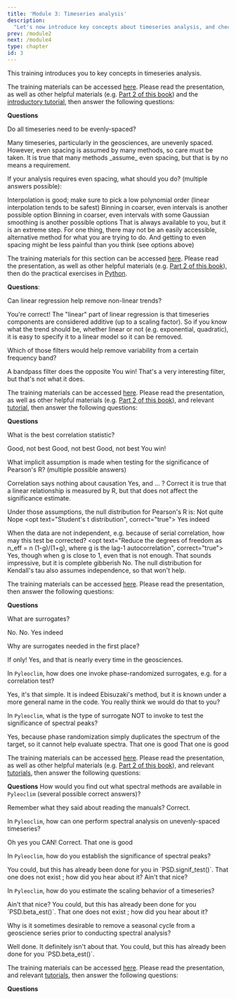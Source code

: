 ```yaml
---
title: 'Module 3: Timeseries analysis'
description:
  "Let's now introduce key concepts about timeseries analysis, and check that you have understood them, before moving on to practicums."
prev: /module2
next: /module4
type: chapter
id: 3
---
```


<exercise id="1" title="Timeseries Anatomy">

This training introduces you to key concepts in timeseries analysis.

The training materials can be accessed [here](https://figshare.com/ndownloader/files/46758307). Please read the presentation, as well as other helpful materials (e.g. [Part 2 of this book](https://figshare.com/articles/book/Data_Analysis_in_the_Earth_Environmental_Sciences/1014336)) and the [introductory tutorial](http://linked.earth/PyRATES_practicums_py/notebooks/Intro_Mauna_Loa.html),
 then answer the following questions:

**Questions**

Do all timeseries need to be evenly-spaced?

<choice id="03-01">
<opt text="No", correct="true">
Many timeseries, particularly in the geosciences, are unevenly spaced. However, even spacing is assumed by many methods, so care must be taken.
</opt>
<opt text="Yes">
It is true that many methods _assume_ even spacing, but that is by no means a requirement. </opt>
</choice>

If your analysis requires even spacing, what should you do? (multiple answers possible):

<choice id="03-02">
<opt text="Interpolation", correct="true">
Interpolation is good; make sure to pick a low polynomial order (linear interpolation tends to be safest)
</opt>
<opt text="Binning", correct="true">
Binning in coarser, even intervals is another possible option
</opt>
<opt text="Gaussian kernel", correct="true">
Binning in coarser, even intervals with some Gaussian smoothing is another possible options
</opt>
<opt text="Change analysis methods">
That is always available to you, but it is an extreme step. For one thing, there may not be an easily accessible, alternative method for what you are trying to do. And getting to even spacing might be less painful than you think (see options above)
</opt>
</choice>
</exercise>

<exercise id="2" title="Data Processing">

The training materials for this section can be accessed [here](https://figshare.com/ndownloader/files/46758307). Please read the presentation, as well as other helpful materials (e.g. [Part 2 of this book](https://figshare.com/articles/book/Data_Analysis_in_the_Earth_Environmental_Sciences/1014336)), then do the practical exercises in [Python](http://linked.earth/PyRATES_practicums_py/notebooks/signal_processing.html).


**Questions**:

Can linear regression help remove non-linear trends?

<choice id="03-03">
<opt text="Yes", correct="true">
You're correct!
</opt>
<opt text="No">
The "linear" part of linear regression is that timeseries components are considered additive (up to a scaling factor). So if you know what the trend should be, whether linear or not (e.g. exponential, quadratic), it is easy to specify it to a linear model so it can be removed.
</opt>
</choice>



Which of those filters would help remove variability from a certain frequency band?

<choice id="03-04">
<opt text="Bandpass filter">
A bandpass filter does the opposite
 </opt>
<opt text="Notch filter", correct="true">
You win!
</opt>
<opt text="Wiener filter">
That's a very interesting filter, but that's not what it does.
</opt>
</choice>

</exercise>

<exercise id="3" title="Measures of Association">

The training materials can be accessed [here](https://figshare.com/ndownloader/files/46731670). Please read the presentation, as well as other helpful materials (e.g. [Part 2 of this book](https://figshare.com/articles/book/Data_Analysis_in_the_Earth_Environmental_Sciences/1014336)), and relevant [tutorial](http://linked.earth/PyRATES_practicums_py/notebooks/Association.html), then answer the following questions:

**Questions**

What is the best correlation statistic?

<choice id="03-05">
<opt text="Pearson's R">
Good, not best
 </opt>
 <opt text="Spearman's rho">
 Good, not best
  </opt>
  <opt text="Kendall's tau">
  Good, not best
   </opt>
<opt text="There is no best one. Each statistic has pros and cons", correct="true">
You win!
</opt>
</choice>

What implicit assumption is made when testing for the significance of Pearson's R? (multiple possible answers)

<choice id="03-06">
<opt text="Data are causally related">
Correlation says nothing about causation
 </opt>
<opt text="Data are independent", correct="true">
Yes, and ... ?
</opt>
<opt text="Data are identically distributed", correct="true">
Correct
</opt>
<opt text="Data are linearly related">
it is true that a linear relationship is measured by R, but that does not affect the significance estimate.
 </opt>
</choice>

Under those assumptions, the null distribution for Pearson's R is:
<choice id="03-07">
<opt text="a Gaussian distribution">
Not quite
 </opt>
 <opt text="A Gamma distribution">
 Nope
  </opt>
<opt text="Student's t distribution", correct="true">
Yes indeed
</opt>
</choice>

When the data are not independent, e.g. because of serial correlation, how may this test be corrected?
<choice id="03-08">
<opt text="Reduce the degrees of freedom as n_eff = n (1-g)/(1+g), where g is the lag-1 autocorrelation", correct="true">
Yes, though when g is close to 1, even that is not enough.
</opt>
<opt text="Switch the null distribution to a Monte Carlo Markov Chain">
That sounds impressive, but it is complete gibberish
 </opt>
 <opt text="Switch the test statistic to Kendall's tau">
 No. The null distribution for Kendall's tau also assumes independence, so that won't help.
  </opt>
</choice>

</exercise>

<exercise id="4" title="Surrogates">

The training materials can be accessed [here](https://figshare.com/ndownloader/files/46768567). Please read the presentation, then answer the following questions:

**Questions**

What are surrogates?

<choice id="03-09">
<opt text="Surrogate is another name for duplicate"">
No.
</opt>
<opt text="Estimators of timeseries properties">
No.
</opt>
<opt text="Helper timeseries that emulate aspects of the original", correct="true">
Yes indeed
</opt>
</choice>

Why are surrogates needed in the first place?

<choice id="03-10">
<opt text="They are not needed; their use is entirely optional"">
If only!
</opt>
<opt text="They are needed when assumptions of standard statistical tests are violated", correct="true">
Yes, and that is nearly every time in the geosciences.
</opt>
</choice>

In `Pyleoclim`, how does one invoke phase-randomized surrogates, e.g. for a correlation test?

<choice id="03-11">
<opt text="using `method = 'phaseran'` in the `correlation()` function call", correct="true">
Yes, it's that simple.
</opt>
<opt text="using `method = 'ebisuzaki'` in the `correlation()` function call">
It is indeed Ebisuzaki's method, but it is known under a more general name in the code.
</opt>
<opt text="They are not available in Pyleoclim">
You really think we would do that to you?
</opt>
</choice>

In `Pyleoclim`, what is the type of surrogate NOT to invoke to test the significance of spectral peaks?

<choice id="03-12">
<opt text="phaseran", correct="true">
Yes, because phase randomization simply duplicates the spectrum of the target, so it cannot help evaluate spectra.
</opt>
<opt text="AR(1) surrogates (`ar1sim`)">
That one is good
</opt>
<opt text="Colored Noise (`CN`)">
That one is good
 </opt>
</choice>

</exercise>

<exercise id="5" title="Spectral Analysis">

The training materials can be accessed [here](https://figshare.com/ndownloader/files/46768570). Please read the presentation, as well as other helpful materials (e.g. [Part 2 of this book](https://figshare.com/articles/book/Data_Analysis_in_the_Earth_Environmental_Sciences/1014336)), and relevant [tutorials](http://linked.earth/PyRATES_practicums_py/notebooks/Spectral_Analysis_Rio_Grande.html), then answer the following questions:

**Questions**
How would you find out what spectral methods are available in `Pyleoclim` (several possible correct answers)?

<choice id="03-13">
<opt text="Use the documentation of `Series.spectral()`: https://pyleoclim-util.readthedocs.io/en/latest/core/api.html#pyleoclim.core.series.Series.spectral", correct="true">
Remember what they said about reading the manuals?
</opt>
<opt text="Look at the [dedicated PyleoTutorial](http://linked.earth/PyleoTutorials/notebooks/L2_spectral_analysis.html)", correct="true">
Correct.
</opt>
<opt text="Ask [ChatGPT](https://medium.com/cyberpaleo/pyleoclim-and-chatgpt-f8f1de167044)", correct="true">
</opt>
</choice>

In `Pyleoclim`, how can one perform spectral analysis on unevenly-spaced timeseries?

<choice id="03-14">
<opt text="You cannot do that; spectral analysis always assumes evenly-spaced data.">
Oh yes you CAN!
</opt>
<opt text="Regrid to a uniform time grid", correct="true">
</opt>
<opt text="Use a method designed to handle uneven gaps, like the Lomb-Scargle periodogram or the Weigted Wavelet Z-transform", correct="true">
Correct.
</opt>
<opt text="Colored Noise (`CN`)">
That one is good
</opt>
</choice>

In `Pyleoclim`, how do you establish the significance of spectral peaks?

<choice id="03-15">
<opt text="Write a loop to compute spectra over surrogates, then obtain the null distribution">
You could, but this has already been done for you in `PSD.signif_test()`.
</opt>
<opt text="Use `significance(PSD)`">
That one does not exist ; how did you hear about it?
</opt>
<opt text="Use the `signif_test()` method associated with PSD objects", correct="true">
Ain't that nice?
</opt>
</choice>

In `Pyleoclim`, how do you estimate the scaling behavior of a timeseries?

<choice id="03-16">
<opt text="apply `beta_est()` to a PSD object", correct="true">
Ain't that nice?
</opt>
<opt text="Fit a line to the spectrum using Ordinary Least Squares">
You could, but this has already been done for you `PSD.beta_est()`.
</opt>
<opt text="Use `significance(PSD)`">
That one does not exist ; how did you hear about it?
</opt>
</choice>

Why is it sometimes desirable to remove a seasonal cycle from a geoscience series prior to conducting spectral analysis?

<choice id="03-17">
<opt text="The cycle might obscure more subtle signals in the series", correct="true">
Well done.  
</opt>
<opt text="spectral analysis is about eliminating harmonics">
It definitely isn't about that.
</opt>
<opt text="Fit a line to the spectrum using Ordinary Least Squares">
You could, but this has already been done for you `PSD.beta_est()`.
</opt>
</choice>
</exercise>


<exercise id="6" title="Wavelet Analysis">

The training materials can be accessed [here](https://figshare.com/ndownloader/files/46768570). Please read the presentation, and relevant [tutorials](http://linked.earth/PyRATES_practicums_py/notebooks/wavelets%26coherence.html), then answer the following questions:

**Questions**

</exercise>
